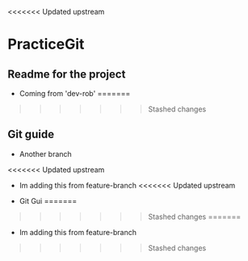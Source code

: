 <<<<<<< Updated upstream
# PracticeGit
## Readme for the project

- Coming from 'dev-rob'
=======
>>>>>>> Stashed changes
## Git guide

- Another branch

<<<<<<< Updated upstream
- Im adding this from feature-branch
<<<<<<< Updated upstream

- Git Gui
=======
>>>>>>> Stashed changes
=======
- Im adding this from feature-branch
>>>>>>> Stashed changes
